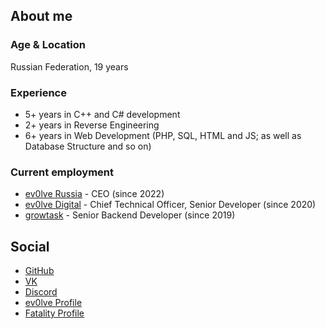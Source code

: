 ## About me
### Age & Location
Russian Federation, 19 years

### Experience
- 5+ years in C++ and C# development
- 2+ years in Reverse Engineering
- 6+ years in Web Development (PHP, SQL, HTML and JS; as well as Database Structure and so on)

### Current employment
- [ev0lve Russia](https://vk.com/ev0lved) - CEO (since 2022)
- [ev0lve Digital](https://ev0lve.digital) - Chief Technical Officer, Senior Developer (since 2020)
- [growtask](https://growtask.ru) - Senior Backend Developer (since 2019)

## Social
- [GitHub](https://github.com/panzerfaust1)
- [VK](https://vk.com/pnzrfst1)
- [Discord](https://discord.gg/rh2dXKjmpb)
- [ev0lve Profile](https://ev0lve.xyz/members/panzerfaust.17398/)
- [Fatality Profile](https://fatality.win/members/panzerfaust.821/)
